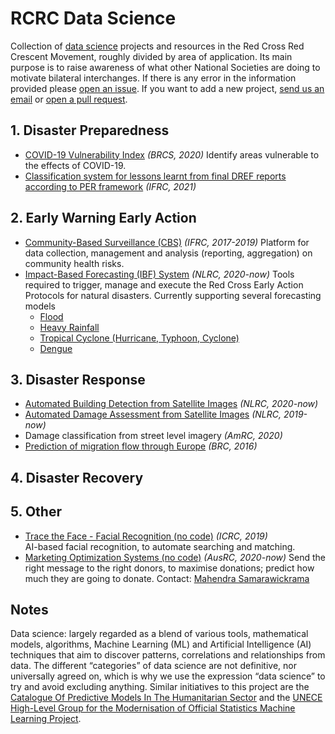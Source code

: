 # RCRC Data Science
Collection of [data science](#datascience) projects and resources in the Red Cross Red Crescent Movement, roughly divided by area of application. Its main purpose is to raise awareness of what other National Societies are doing to motivate bilateral interchanges. If there is any error in the information provided please [open an issue](https://github.com/IFRCGo/rcrc-data-science/issues). If you want to add a new project, [send us an email](mailto:jmargutti@redcross.nl,paola.yela@ifrc.org) or [open a pull request](https://github.com/IFRCGo/rcrc-data-science/pulls).

## 1. Disaster Preparedness
- [COVID-19 Vulnerability Index](https://github.com/britishredcrosssociety/covid-19-vulnerability) *(BRCS, 2020)*
Identify areas vulnerable to the effects of COVID-19.
- [Classification system for lessons learnt from final DREF reports according to PER framework](https://github.com/IFRCGo/DREF-NLP) *(IFRC, 2021)*

## 2. Early Warning Early Action
- [Community-Based Surveillance (CBS)](https://github.com/IFRCGo/cbs) *(IFRC, 2017-2019)*
Platform for data collection, management and analysis (reporting, aggregation) on community health risks. 
- [Impact-Based Forecasting (IBF) System](https://github.com/rodekruis/IBF-system) *(NLRC, 2020-now)* 
Tools required to trigger, manage and execute the Red Cross Early Action Protocols for natural disasters. Currently supporting several forecasting models
    - [Flood](https://github.com/rodekruis/IBF_FLOOD_PIPELINE)
    - [Heavy Rainfall](https://github.com/rodekruis/IBF-rainfall-pipeline)
    - [Tropical Cyclone (Hurricane, Typhoon, Cyclone)](https://github.com/rodekruis/Typhoon-Impact-based-forecasting-model)
    - [Dengue](https://github.com/rodekruis/IBF-dengue-model)

## 3. Disaster Response
- [Automated Building Detection from Satellite Images](https://github.com/rodekruis/automated-building-detection) *(NLRC, 2020-now)*
- [Automated Damage Assessment from Satellite Images](https://github.com/rodekruis/caladrius) *(NLRC, 2019-now)*
- Damage classification from street level imagery *(AmRC, 2020)*
- [Prediction of migration flow through Europe](https://github.com/SimonbJohnson/greece-15-migration-routes) *(BRC, 2016)*

## 4. Disaster Recovery

## 5. Other
- [Trace the Face - Facial Recognition (no code)](https://familylinks.icrc.org/europe/en/pages/home.aspx) *(ICRC, 2019)*   
AI-based facial recognition, to automate searching and matching.
- [Marketing Optimization Systems (no code)](https://www.linkedin.com/pulse/ai-help-brands-content-creation-enhancing-customer-samarawickrama/) *(AusRC, 2020-now)* 
Send the right message to the right donors, to maximise donations; predict how much they are going to donate. Contact: [Mahendra Samarawickrama](https://github.com/samarawickrama)

## Notes
<a name="datascience">Data science</a>: largely regarded as a blend of various tools, mathematical models, algorithms, Machine Learning (ML) and Artificial Intelligence (AI) techniques that aim to discover patterns, correlations and relationships from data. The different “categories” of data science are not definitive, nor universally agreed on, which is why we use the expression “data science” to try and avoid excluding anything. Similar initiatives to this project are the [Catalogue Of Predictive Models In The Humanitarian Sector](https://centre.humdata.org/catalogue-for-predictive-models-in-the-humanitarian-sector/) and the [UNECE High-Level Group for the Modernisation of Official Statistics Machine Learning Project](https://statswiki.unece.org/display/ML/HLG-MOS+Machine+Learning+Project). 

